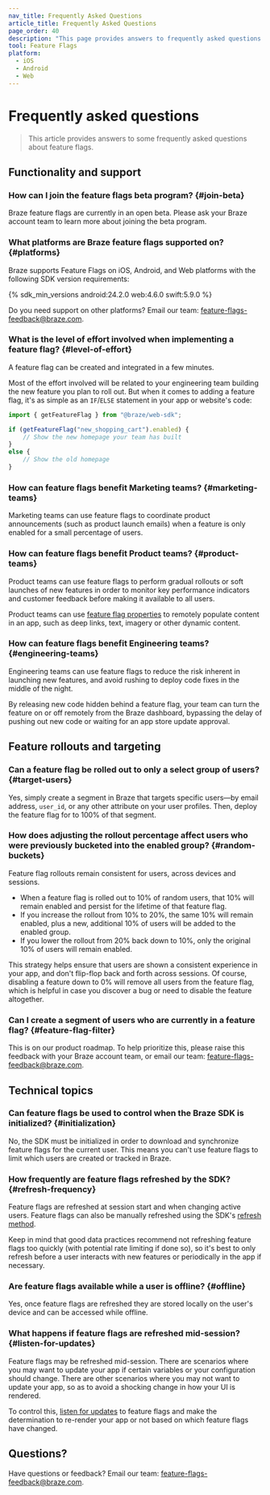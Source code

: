 ```yaml
---
nav_title: Frequently Asked Questions
article_title: Frequently Asked Questions
page_order: 40
description: "This page provides answers to frequently asked questions about feature flags."
tool: Feature Flags
platform:
  - iOS
  - Android
  - Web
---
```


# Frequently asked questions

> This article provides answers to some frequently asked questions about feature flags.

## Functionality and support

### How can I join the feature flags beta program? {#join-beta}

Braze feature flags are currently in an open beta. Please ask your Braze account team to learn more about joining the beta program.

### What platforms are Braze feature flags supported on? {#platforms}

Braze supports Feature Flags on iOS, Android, and Web platforms with the following SDK version requirements:

{% sdk_min_versions android:24.2.0 web:4.6.0 swift:5.9.0 %}

Do you need support on other platforms? Email our team: [feature-flags-feedback@braze.com](mailto:feature-flags-feedback@braze.com).

### What is the level of effort involved when implementing a feature flag? {#level-of-effort}

A feature flag can be created and integrated in a few minutes. 

Most of the effort involved will be related to your engineering team building the new feature you plan to roll out. But when it comes to adding a feature flag, it's as simple as an `IF`/`ELSE` statement in your app or website's code:

```javascript
import { getFeatureFlag } from "@braze/web-sdk";

if (getFeatureFlag("new_shopping_cart").enabled) {
    // Show the new homepage your team has built
}
else {
    // Show the old homepage
}
```

### How can feature flags benefit Marketing teams? {#marketing-teams}

Marketing teams can use feature flags to coordinate product announcements (such as product launch emails) when a feature is only enabled for a small percentage of users.

<!-- TO BE ADDED ONCE CANVAS FEATURE FLAG STEP IS COMPLETE: For example, with Braze feature flags you can rollout a new Customer Loyalty program to 10% of users in your app, and send an email, push, or other messaging to that same 10% of enabled users using the Canvas Feature Flag step. -->

### How can feature flags benefit Product teams? {#product-teams}

Product teams can use feature flags to perform gradual rollouts or soft launches of new features in order to monitor key performance indicators and customer feedback before making it available to all users.

Product teams can use [feature flag properties][properties] to remotely populate content in an app, such as deep links, text, imagery or other dynamic content.

<!-- TO BE ADDED ONCE CANVAS FEATURE FLAG STEP IS COMPLETE: Using the Canvas Feature Flag step, Product teams can also run an A/B split test to measure how a new feature impacts conversion rates compared to users with the feature disabled. -->

### How can feature flags benefit Engineering teams? {#engineering-teams}

Engineering teams can use feature flags to reduce the risk inherent in launching new features, and avoid rushing to deploy code fixes in the middle of the night.

By releasing new code hidden behind a feature flag, your team can turn the feature on or off remotely from the Braze dashboard, bypassing the delay of pushing out new code or waiting for an app store update approval.

## Feature rollouts and targeting

### Can a feature flag be rolled out to only a select group of users? {#target-users}

Yes, simply create a segment in Braze that targets specific users&mdash;by email address, `user_id`, or any other attribute on your user profiles. Then, deploy the feature flag for to 100% of that segment.

### How does adjusting the rollout percentage affect users who were previously bucketed into the enabled group? {#random-buckets}

Feature flag rollouts remain consistent for users, across devices and sessions.

- When a feature flag is rolled out to 10% of random users, that 10% will remain enabled and persist for the lifetime of that feature flag.
- If you increase the rollout from 10% to 20%, the same 10% will remain enabled, plus a new, additional 10% of users will be added to the enabled group.
- If you lower the rollout from 20% back down to 10%, only the original 10% of users will remain enabled.

This strategy helps ensure that users are shown a consistent experience in your app, and don't flip-flop back and forth across sessions. Of course, disabling a feature down to 0% will remove all users from the feature flag, which is helpful in case you discover a bug or need to disable the feature altogether.

### Can I create a segment of users who are currently in a feature flag? {#feature-flag-filter}

This is on our product roadmap. To help prioritize this, please raise this feedback with your Braze account team, or email our team: [feature-flags-feedback@braze.com](mailto:feature-flags-feedback@braze.com).

## Technical topics

### Can feature flags be used to control when the Braze SDK is initialized? {#initialization}

No, the SDK must be initialized in order to download and synchronize feature flags for the current user. This means you can't use feature flags to limit which users are created or tracked in Braze.

### How frequently are feature flags refreshed by the SDK? {#refresh-frequency}

Feature flags are refreshed at session start and when changing active users. Feature flags can also be manually refreshed using the SDK's [refresh method][refreshing].

Keep in mind that good data practices recommend not refreshing feature flags too quickly (with potential rate limiting if done so), so it's best to only refresh before a user interacts with new features or periodically in the app if necessary.

### Are feature flags available while a user is offline? {#offline}

Yes, once feature flags are refreshed they are stored locally on the user's device and can be accessed while offline.

### What happens if feature flags are refreshed mid-session? {#listen-for-updates}

Feature flags may be refreshed mid-session. There are scenarios where you may want to update your app if certain variables or your configuration should change. There are other scenarios where you may not want to update your app, so as to avoid a shocking change in how your UI is rendered.

To control this, [listen for updates][listen-for-updates] to feature flags and make the determination to re-render your app or not based on which feature flags have changed. 

## Questions?

Have questions or feedback? Email our team: [feature-flags-feedback@braze.com](mailto:feature-flags-feedback@braze.com).

[properties]: {{site.baseurl}}/developer_guide/platform_wide/feature_flags/create/#properties
[refreshing]: {{site.baseurl}}/developer_guide/platform_wide/feature_flags/create/#refreshing
[listen-for-updates]: {{site.baseurl}}/developer_guide/platform_wide/feature_flags/create/#updates